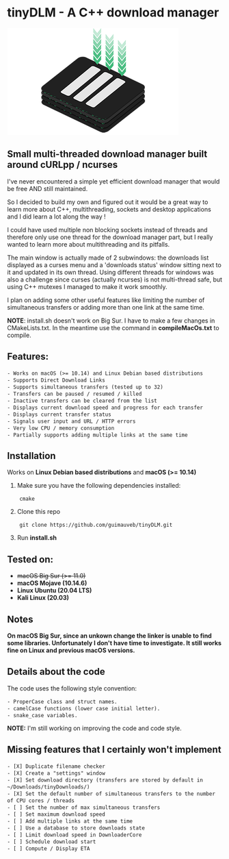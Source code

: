 # tinyDLM - A C++ download manager

![tinyDLM](/imgs/logo.png)

## Small multi-threaded download manager built around cURLpp / ncurses 

I've never encountered a simple yet efficient download manager that would be free AND still maintained.

So I decided to build my own and figured out it would be a great way to learn more about C++, multithreading, sockets and desktop applications and I did learn a lot along the way !

I could have used multiple non blocking sockets instead of threads and therefore only use one thread for the download manager part, but I really wanted to learn more about multithreading and its pitfalls.

The main window is actually made of 2 subwindows: the downloads list displayed as a curses menu and a 'downloads status' window sitting next to it and updated in its own thread.
Using different threads for windows was also a challenge since curses (actually ncurses) is not multi-thread safe, but using C++ mutexes I managed to make it work smoothly.

I plan on adding some other useful features like limiting the number of simultaneous transfers or adding more than one link at the same time.

**NOTE**: install.sh doesn't work on Big Sur. I have to make a few changes in CMakeLists.txt. In the meantime use the command in **compileMacOs.txt** to compile.

## Features:
    - Works on macOS (>= 10.14) and Linux Debian based distributions
    - Supports Direct Download Links
    - Supports simultaneous transfers (tested up to 32)
    - Transfers can be paused / resumed / killed
    - Inactive transfers can be cleared from the list
    - Displays current download speed and progress for each transfer
    - Displays current transfer status
    - Signals user input and URL / HTTP errors
    - Very low CPU / memory consumption
    - Partially supports adding multiple links at the same time

## Installation 

Works on **Linux Debian based distributions** and **macOS (>= 10.14)**
    
1. Make sure you have the following dependencies installed:
```
    cmake
```

2. Clone this repo
```
    git clone https://github.com/guimauveb/tinyDLM.git
```

3. Run **install.sh**


## Tested on: 
- ~~macOS Big Sur (>= 11.0)~~
- **macOS Mojave (10.14.6)** 
- **Linux Ubuntu (20.04 LTS)**
- **Kali Linux (20.03)**

## Notes
**On macOS Big Sur, since an unkown change the linker is unable to find some libraries. Unfortunately I don't have time to investigate. It still works fine on Linux and previous macOS versions.**


## Details about the code
The code uses the following style convention:
```
- ProperCase class and struct names.
- camelCase functions (lower case initial letter).
- snake_case variables.
```

**NOTE:** I'm still working on improving the code and code style.

## Missing features that I certainly won't implement
    - [X] Duplicate filename checker 
    - [X] Create a "settings" window
    - [X] Set download directory (transfers are stored by default in ~/Downloads/tinyDownloads/) 
    - [X] Set the default number of simultaneous transfers to the number of CPU cores / threads
    - [ ] Set the number of max simultaneous transfers  
    - [ ] Set maximum download speed
    - [ ] Add multiple links at the same time 
    - [ ] Use a database to store downloads state
    - [ ] Limit download speed in DownloaderCore 
    - [ ] Schedule download start  
    - [ ] Compute / Display ETA  



